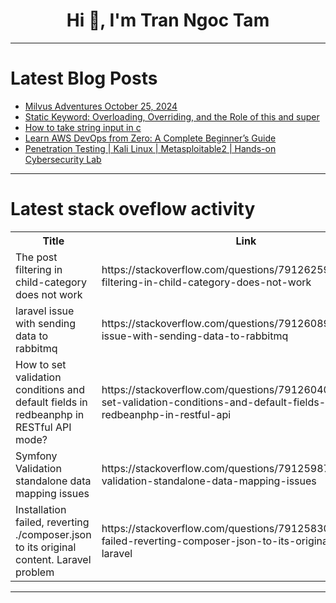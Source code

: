<h1 align="center">Hi 👋, I'm Tran Ngoc Tam</h1>

---

# Latest Blog Posts 
<!-- BLOG-POST-LIST:START -->
- [Milvus Adventures October 25, 2024](https://dev.to/chrischurilo/milvus-adventures-october-25-2024-58kd)
- [Static Keyword: Overloading, Overriding, and the Role of this and super](https://dev.to/arshisaxena26/static-keyword-overloading-overriding-and-the-role-of-this-and-super-3l8k)
- [How to take string input in c](https://dev.to/mujahida_joynab_64c7407d8/how-to-take-string-input-in-c-29ba)
- [Learn AWS DevOps from Zero: A Complete Beginner’s Guide](https://dev.to/prodevopsguytech/learn-aws-devops-from-zero-a-complete-beginners-guide-1gl2)
- [Penetration Testing | Kali Linux | Metasploitable2 | Hands-on Cybersecurity Lab](https://dev.to/labex/penetration-testing-kali-linux-metasploitable2-hands-on-cybersecurity-lab-21be)
<!-- BLOG-POST-LIST:END -->

---

# Latest stack oveflow activity
<table>
  <tr><th>Title</th><th>Link</th></tr>
  <!-- STACKOVERFLOW:START --><tr><td>The post filtering in child-category does not work</td><td>https://stackoverflow.com/questions/79126259/the-post-filtering-in-child-category-does-not-work</td></tr><tr><td>laravel issue with sending data to rabbitmq</td><td>https://stackoverflow.com/questions/79126089/laravel-issue-with-sending-data-to-rabbitmq</td></tr><tr><td>How to set validation conditions and default fields in redbeanphp in RESTful API mode?</td><td>https://stackoverflow.com/questions/79126040/how-to-set-validation-conditions-and-default-fields-in-redbeanphp-in-restful-api</td></tr><tr><td>Symfony Validation standalone data mapping issues</td><td>https://stackoverflow.com/questions/79125987/symfony-validation-standalone-data-mapping-issues</td></tr><tr><td>Installation failed, reverting ./composer.json to its original content. Laravel problem</td><td>https://stackoverflow.com/questions/79125830/installation-failed-reverting-composer-json-to-its-original-content-laravel</td></tr><!-- STACKOVERFLOW:END -->
</table>

---


